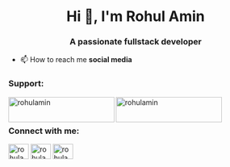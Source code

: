<h1 align="center">Hi 👋, I'm Rohul Amin</h1>
<h3 align="center">A passionate fullstack developer </h3>

- 📫 How to reach me **social media**

<h3 align="left">Support:</h3>
<p><a href="https://www.buymeacoffee.com/rohulamin"> <img align="left" src="https://cdn.buymeacoffee.com/buttons/v2/default-yellow.png" height="50" width="210" alt="rohulamin" /></a><a href="https://ko-fi.com/rohulamin"> <img align="left" src="https://cdn.ko-fi.com/cdn/kofi3.png?v=3" height="50" width="210" alt="rohulamin" /></a></p><br><br>

<h3 align="left">Connect with me:</h3>
<p align="left">
<a href="https://codepen.io/rohulamin2001" target="blank"><img align="center" src="https://raw.githubusercontent.com/rahuldkjain/github-profile-readme-generator/master/src/images/icons/Social/codepen.svg" alt="rohulamin2001" height="30" width="40" /></a>
<a href="https://twitter.com/rohulamin2001" target="blank"><img align="center" src="https://raw.githubusercontent.com/rahuldkjain/github-profile-readme-generator/master/src/images/icons/Social/twitter.svg" alt="rohulamin2001" height="30" width="40" /></a>
<a href="https://fb.com/rohulamin2001" target="blank"><img align="center" src="https://raw.githubusercontent.com/rahuldkjain/github-profile-readme-generator/master/src/images/icons/Social/facebook.svg" alt="rohulamin2001" height="30" width="40" /></a>
</p>
